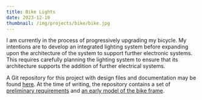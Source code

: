 ```yaml
---
title: Bike Lights
date: 2023-12-10
thumbnail: /img/projects/bike/bike.jpg
---
```


I am currently in the process of progressively upgrading my bicycle. My intentions are to develop an 
integrated lighting system before expanding upon the architecture of the system to support further 
electronic systems. This requires carefully planning the lighting system to ensure that its 
architecture supports the addition of further electrical systems. 

A Git repository for this project with design files and documentation may be found 
[here](https://github.com/JHay0112/bike). At the time of writing, the repository contains a set of
[preliminary requirements](https://github.com/JHay0112/bike/blob/requirements-rev0/docs/lighting-requirements.md)
and [an early model of the bike frame](https://github.com/JHay0112/bike/blob/requirements-rev0/mech/frame.FCStd).
